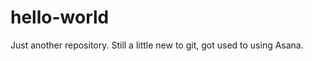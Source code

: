 hello-world
===========

Just another repository.
Still a little new to git, got used to using Asana.
